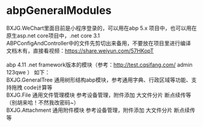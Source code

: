 # abpGeneralModules
BXJG.WeChart里面目前是小程序登录的，可以用在abp 5.x  项目中，也可以用在原生asp.net core项目中，.net core 3.1<br />
ABPConfigAndController中的文件先剪切出来备用，不要放在项目里进行编译<br />
文档木有，直接看视频：https://share.weiyun.com/57HKopT
<br />
<br />
abp 4.11 .net framework版本的模块（参考：http://test.cqsifang.com/ admin 123qwe ） 如下：<br />
  BXJG.GeneralTree 通用树形结构abp模块，参考通用字典、行政区域等功能、支持拖拽 code计算等<br />
  BXJG.File 通用文件管理模块 参考设备管理，附件添加 大文件分片 断点续传等 （别胡来哈！不然我改密码~）<br />
  BXJG.Attachment 通用附件模块 参考设备管理，附件添加 大文件分片 断点续传等<br />


